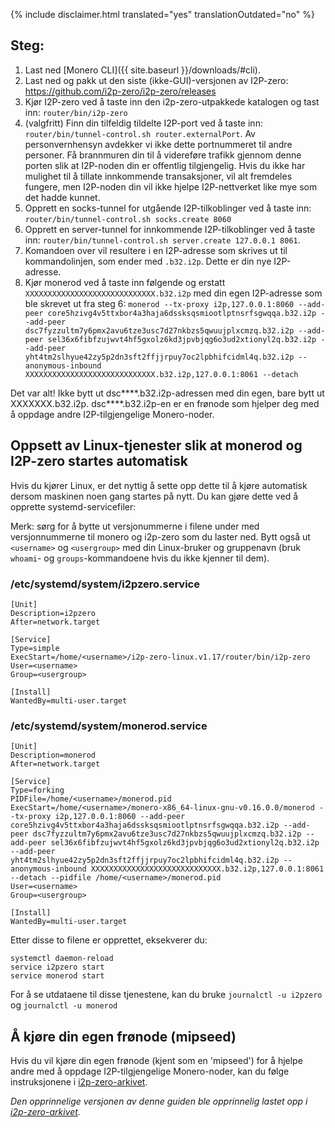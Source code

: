 {% include disclaimer.html translated="yes" translationOutdated="no" %}

## Steg:
1. Last ned [Monero CLI]({{  site.baseurl }}/downloads/#cli).
2. Last ned og pakk ut den siste (ikke-GUI)-versjonen av I2P-zero: https://github.com/i2p-zero/i2p-zero/releases
3. Kjør I2P-zero ved å taste inn den i2p-zero-utpakkede katalogen og tast inn: `router/bin/i2p-zero`
4. (valgfritt) Finn din tilfeldig tildelte I2P-port ved å taste inn: `router/bin/tunnel-control.sh router.externalPort`. Av personvernhensyn avdekker vi ikke dette portnummeret til andre personer. Få brannmuren din til å videreføre trafikk gjennom denne porten slik at I2P-noden din er offentlig tilgjengelig. Hvis du ikke har mulighet til å tillate innkommende transaksjoner, vil alt fremdeles fungere, men I2P-noden din vil ikke hjelpe I2P-nettverket like mye som det hadde kunnet.
5. Opprett en socks-tunnel for utgående I2P-tilkoblinger ved å taste inn: `router/bin/tunnel-control.sh socks.create 8060`
6. Opprett en server-tunnel for innkommende I2P-tilkoblinger ved å taste inn: `router/bin/tunnel-control.sh server.create 127.0.0.1 8061`.
7. Komandoen over vil resultere i en I2P-adresse som skrives ut til kommandolinjen, som ender med `.b32.i2p`. Dette er din nye I2P-adresse.
8. Kjør monerod ved å taste inn følgende og erstatt `XXXXXXXXXXXXXXXXXXXXXXXXXXXXX.b32.i2p` med din egen I2P-adresse som ble skrevet ut fra steg 6: `monerod --tx-proxy i2p,127.0.0.1:8060 --add-peer core5hzivg4v5ttxbor4a3haja6dssksqsmiootlptnsrfsgwqqa.b32.i2p --add-peer dsc7fyzzultm7y6pmx2avu6tze3usc7d27nkbzs5qwuujplxcmzq.b32.i2p --add-peer sel36x6fibfzujwvt4hf5gxolz6kd3jpvbjqg6o3ud2xtionyl2q.b32.i2p --add-peer yht4tm2slhyue42zy5p2dn3sft2ffjjrpuy7oc2lpbhifcidml4q.b32.i2p --anonymous-inbound XXXXXXXXXXXXXXXXXXXXXXXXXXXXX.b32.i2p,127.0.0.1:8061 --detach`

Det var alt! Ikke bytt ut dsc****.b32.i2p-adressen med din egen, bare bytt ut XXXXXXX.b32.i2p. dsc****.b32.i2p-en er en frønode som hjelper deg med å oppdage andre I2P-tilgjengelige Monero-noder.

## Oppsett av Linux-tjenester slik at monerod og I2P-zero startes automatisk
Hvis du kjører Linux, er det nyttig å sette opp dette til å kjøre automatisk dersom maskinen noen gang startes på nytt. Du kan gjøre dette ved å opprette systemd-servicefiler:

Merk: sørg for å bytte ut versjonummerne i filene under med versjonnummerne til monero og i2p-zero som du laster ned. Bytt også ut `<username>` og `<usergroup>` med din Linux-bruker og gruppenavn (bruk `whoami`- og `groups`-kommandoene hvis du ikke kjenner til dem).

### /etc/systemd/system/i2pzero.service
````                                                
[Unit]
Description=i2pzero
After=network.target

[Service]
Type=simple
ExecStart=/home/<username>/i2p-zero-linux.v1.17/router/bin/i2p-zero
User=<username>
Group=<usergroup>

[Install]
WantedBy=multi-user.target
````

### /etc/systemd/system/monerod.service
````
[Unit]
Description=monerod
After=network.target

[Service]
Type=forking
PIDFile=/home/<username>/monerod.pid
ExecStart=/home/<username>/monero-x86_64-linux-gnu-v0.16.0.0/monerod --tx-proxy i2p,127.0.0.1:8060 --add-peer core5hzivg4v5ttxbor4a3haja6dssksqsmiootlptnsrfsgwqqa.b32.i2p --add-peer dsc7fyzzultm7y6pmx2avu6tze3usc7d27nkbzs5qwuujplxcmzq.b32.i2p --add-peer sel36x6fibfzujwvt4hf5gxolz6kd3jpvbjqg6o3ud2xtionyl2q.b32.i2p --add-peer yht4tm2slhyue42zy5p2dn3sft2ffjjrpuy7oc2lpbhifcidml4q.b32.i2p --anonymous-inbound XXXXXXXXXXXXXXXXXXXXXXXXXXXXX.b32.i2p,127.0.0.1:8061 --detach --pidfile /home/<username>/monerod.pid
User=<username>
Group=<usergroup>

[Install]
WantedBy=multi-user.target
````

Etter disse to filene er opprettet, eksekverer du:
````
systemctl daemon-reload
service i2pzero start
service monerod start
````

For å se utdataene til disse tjenestene, kan du bruke `journalctl -u i2pzero` og `journalctl -u monerod`

## Å kjøre din egen frønode (mipseed)
Hvis du vil kjøre din egen frønode (kjent som en 'mipseed') for å hjelpe andre med å oppdage I2P-tilgjengelige Monero-noder, kan du følge instruksjonene i [i2p-zero-arkivet](https://github.com/i2p-zero/i2p-zero/blob/master/mipseed.md).

*Den opprinnelige versjonen av denne guiden ble opprinnelig lastet opp i [i2p-zero-arkivet](https://github.com/i2p-zero/i2p-zero/blob/master/monerod-with-i2p-zero.md).*
